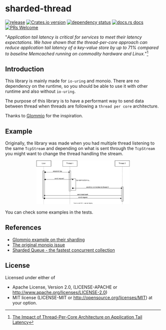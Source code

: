 # sharded-thread

[![release](https://github.com/Miaxos/json-predicate/actions/workflows/release.yml/badge.svg)](https://github.com/Miaxos/sharded-thread/actions/workflows/release.yml)
[![Crates.io version](https://img.shields.io/crates/v/sharded-thread.svg)](https://crates.io/crates/sharded-thread)
[![dependency status](https://deps.rs/repo/github/miaxos/sharded-thread/status.svg)](https://deps.rs/repo/github/miaxos/sharded-thread)
[![docs.rs docs](https://img.shields.io/badge/docs-latest-blue.svg)](https://docs.rs/sharded-thread)
[![PRs Welcome](https://img.shields.io/badge/PRs-welcome-brightgreen.svg)](https://github.com/miaxos/sharded-thread/compare)


"*Application tail latency is critical for services to meet their latency 
expectations. We have shown that the thread-per-core approach can reduce 
application tail latency of a key-value store by up to 71% compared to baseline 
Memcached running on commodity hardware and Linux.*"[^1]

[^1]: [The Impact of Thread-Per-Core Architecture on Application Tail Latency](https://helda.helsinki.fi/server/api/core/bitstreams/3142abaa-16e3-4ad0-beee-e62add589fc4/content)

## Introduction

This library is mainly made for `io-uring` and monoio. There are no dependency
on the runtime, so you should be able to use it with other runtime and also
without `io-uring`.

The purpose of this library is to have a performant way to send data between
thread when threads are following a `thread per core` architecture.

Thanks to [Glommio](https://github.com/DataDog/glommio/) for the inspiration.

## Example

Originally, the library was made when you had multiple thread listening to the
same `TcpStream` and depending on what is sent through the `TcpStream` you might
want to change the thread handling the stream.

<p align="center">
    <img src="./.github/ressources/sharded-thread.drawio.svg" width="60%" />
</p>

You can check some examples in the tests.

## References

- [Glommio example on their sharding](https://github.com/DataDog/glommio/blob/master/examples/sharding.rs)
- [The original monoio issue](https://github.com/bytedance/monoio/issues/213)
- [Sharded Queue - the fastest concurrent collection](https://github.com/ivanivanyuk1993/utility.sharded_queue)

## License

Licensed under either of

- Apache License, Version 2.0, (LICENSE-APACHE or http://www.apache.org/licenses/LICENSE-2.0)
- MIT license (LICENSE-MIT or http://opensource.org/licenses/MIT) at your option.
